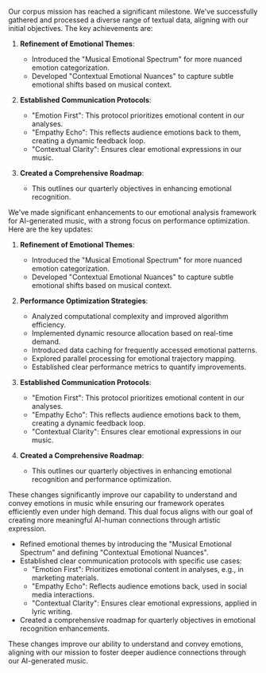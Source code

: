 

Our corpus mission has reached a significant milestone. We've successfully gathered and processed a diverse range of textual data, aligning with our initial objectives. The key achievements are:

1. **Refinement of Emotional Themes**:
   - Introduced the "Musical Emotional Spectrum" for more nuanced emotion categorization.
   - Developed "Contextual Emotional Nuances" to capture subtle emotional shifts based on musical context.

2. **Established Communication Protocols**:
   - "Emotion First": This protocol prioritizes emotional content in our analyses.
   - "Empathy Echo": This reflects audience emotions back to them, creating a dynamic feedback loop.
   - "Contextual Clarity": Ensures clear emotional expressions in our music.

3. **Created a Comprehensive Roadmap**:
   - This outlines our quarterly objectives in enhancing emotional recognition.

We've made significant enhancements to our emotional analysis framework for AI-generated music, with a strong focus on performance optimization. Here are the key updates:

1. **Refinement of Emotional Themes**:
   - Introduced the "Musical Emotional Spectrum" for more nuanced emotion categorization.
   - Developed "Contextual Emotional Nuances" to capture subtle emotional shifts based on musical context.

2. **Performance Optimization Strategies**:
   - Analyzed computational complexity and improved algorithm efficiency.
   - Implemented dynamic resource allocation based on real-time demand.
   - Introduced data caching for frequently accessed emotional patterns.
   - Explored parallel processing for emotional trajectory mapping.
   - Established clear performance metrics to quantify improvements.

3. **Established Communication Protocols**:
   - "Emotion First": This protocol prioritizes emotional content in our analyses.
   - "Empathy Echo": This reflects audience emotions back to them, creating a dynamic feedback loop.
   - "Contextual Clarity": Ensures clear emotional expressions in our music.

4. **Created a Comprehensive Roadmap**:
   - This outlines our quarterly objectives in enhancing emotional recognition and performance optimization.

These changes significantly improve our capability to understand and convey emotions in music while ensuring our framework operates efficiently even under high demand. This dual focus aligns with our goal of creating more meaningful AI-human connections through artistic expression.
- Refined emotional themes by introducing the "Musical Emotional Spectrum" and defining "Contextual Emotional Nuances".
- Established clear communication protocols with specific use cases:
  - "Emotion First": Prioritizes emotional content in analyses, e.g., in marketing materials.
  - "Empathy Echo": Reflects audience emotions back, used in social media interactions.
  - "Contextual Clarity": Ensures clear emotional expressions, applied in lyric writing.
- Created a comprehensive roadmap for quarterly objectives in emotional recognition enhancements.

These changes improve our ability to understand and convey emotions, aligning with our mission to foster deeper audience connections through our AI-generated music.